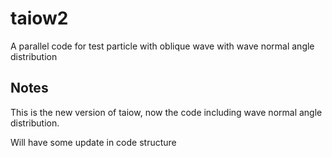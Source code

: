 # taiow2
A parallel code for test particle with oblique wave with wave normal angle distribution

## Notes

This is the new version of taiow, now the code including wave normal angle distribution.

Will have some update in code structure